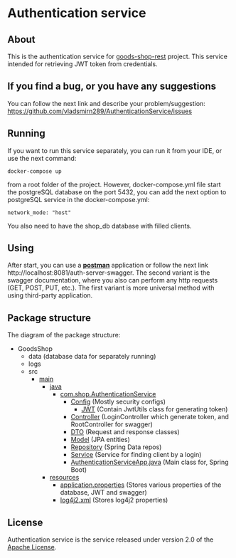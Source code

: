 # Authentication service

## About
This is the authentication service for [goods-shop-rest] project. This service intended for retrieving
JWT token from credentials.

## If you find a bug, or you have any suggestions
You can follow the next link and describe your problem/suggestion: https://github.com/vladsmirn289/AuthenticationService/issues

## Running
If you want to run this service separately, you can run it from your IDE, or use the next command:
```shell script
docker-compose up
```
from a root folder of the project. However, docker-compose.yml file start the postgreSQL database on the port
5432, you can add the next option to postgreSQL service in the docker-compose.yml:
```shell script
network_mode: "host"
```
You also need to have the shop_db database with filled clients.

## Using
After start, you can use a **[postman]** application or follow the next link http://localhost:8081/auth-server-swagger.
The second variant is the swagger documentation, where you also can perform any http requests (GET, POST, PUT, etc.).
The first variant is more universal method with using third-party application.

## Package structure
The diagram of the package structure:
*   GoodsShop
    *   data (database data for separately running)
    *   logs
    *   src
        *   [main]
            *   [java]
                *   [com.shop.AuthenticationService]
                    *   [Config] (Mostly security configs)
                        *   [JWT] (Contain JwtUtils class for generating token)
                    *   [Controller] (LoginController which generate token, and RootController for swagger)
                    *   [DTO] (Request and response classes)
                    *   [Model] (JPA entities)
                    *   [Repository] (Spring Data repos)
                    *   [Service] (Service for finding client by a login)
                    *   [AuthenticationServiceApp.java] (Main class for, Spring Boot)
            *   [resources]
                *   [application.properties] (Stores various properties of the database, JWT and swagger)
                *   [log4j2.xml] (Stores log4j2 properties)

## License
Authentication service is the service released under version 2.0 of the [Apache License](https://www.apache.org/licenses/LICENSE-2.0).

[goods-shop-rest]: https://github.com/vladsmirn289/GoodsShopRest
[postman]: https://www.postman.com/

[main]: ./src/main
[java]: ./src/main/java
[com.shop.AuthenticationService]: ./src/main/java/com/shop/AuthenticationService
[Config]: ./src/main/java/com/shop/AuthenticationService/Config
[JWT]: ./src/main/java/com/shop/AuthenticationService/Config/JWT
[Controller]: ./src/main/java/com/shop/AuthenticationService/Controller
[DTO]: ./src/main/java/com/shop/AuthenticationService/DTO
[Model]: ./src/main/java/com/shop/AuthenticationService/Model
[Repository]: ./src/main/java/com/shop/AuthenticationService/Repository
[Service]: ./src/main/java/com/shop/AuthenticationService/Service
[AuthenticationServiceApp.java]: ./src/main/java/com/shop/AuthenticationService/AuthenticationServiceApp.java

[resources]: ./src/main/resources
[application.properties]: ./src/main/resources/application.properties
[log4j2.xml]: ./src/main/resources/log4j2.xml
